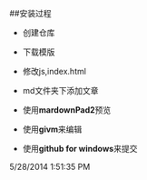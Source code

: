 ##安装过程

* 创建仓库

* 下载模版


* 修改js,index.html


* md文件夹下添加文章


* 使用**mardownPad2**预览


* 使用**givm**来编辑


* 使用**github for windows**来提交


5/28/2014 1:51:35 PM 